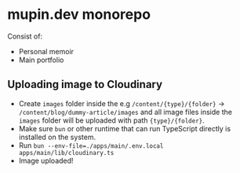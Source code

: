 # mupin.dev monorepo

Consist of:

- Personal memoir
- Main portfolio

## Uploading image to Cloudinary

- Create `images` folder inside the e.g `/content/{type}/{folder}` -> `/content/blog/dummy-article/images` and all
  image files inside the `images` folder will be uploaded with path `{type}/{folder}`.
- Make sure `bun` or other runtime that can run TypeScript directly is installed on the system.
- Run `bun --env-file=./apps/main/.env.local apps/main/lib/cloudinary.ts`
- Image uploaded!
